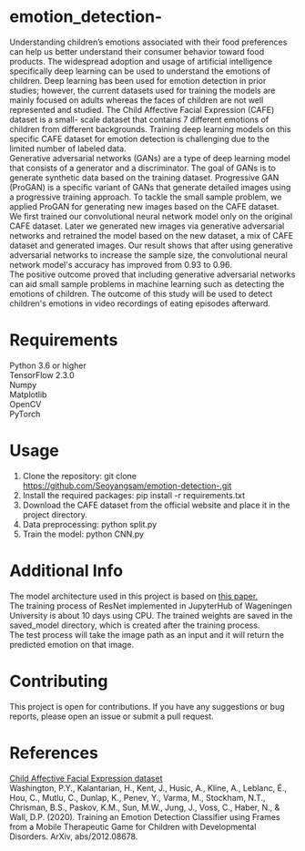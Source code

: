 # emotion_detection-

Understanding children’s emotions associated with their food preferences can help us better understand their consumer behavior toward food products. The widespread adoption and usage of artificial intelligence specifically deep learning can be used to understand the emotions of children. Deep learning has been used for emotion detection in prior studies; however, the current datasets used for training the models are mainly focused on adults whereas the faces of children are not well represented and studied. The Child Affective Facial Expression (CAFE) dataset is a small- scale dataset that contains 7 different emotions of children from different backgrounds. Training deep learning models on this specific CAFE dataset for emotion detection is challenging due to the limited number of labeled data.<br>
Generative adversarial networks (GANs) are a type of deep learning model that consists of a generator and a discriminator. The goal of GANs is to generate synthetic data based on the training dataset. Progressive GAN (ProGAN) is a specific variant of GANs that generate detailed images using a progressive training approach. To tackle the small sample problem, we applied ProGAN for generating new images based on the CAFE dataset.<br>
We first trained our convolutional neural network model only on the original CAFE dataset. Later we generated new images via generative adversarial networks and retrained the model based on the new dataset, a mix of CAFE dataset and generated images. Our result shows that after using generative adversarial networks to increase the sample size, the convolutional neural network model's accuracy has improved from 0.93 to 0.96.<br>
The positive outcome proved that including generative adversarial networks can aid small sample problems in machine learning such as detecting the emotions of children. The outcome of this study will be used to detect children's emotions in video recordings of eating episodes afterward.<br>

# Requirements
Python 3.6 or higher<br>
TensorFlow 2.3.0<br>
Numpy<br>
Matplotlib<br>
OpenCV<br>
PyTorch<br> 

# Usage
1. Clone the repository: git clone https://github.com/Seoyangsam/emotion-detection-.git
2. Install the required packages: pip install -r requirements.txt
3. Download the CAFE dataset from the official website and place it in the project directory.
4. Data preprocessing: python split.py
5. Train the model: python CNN.py

# Additional Info
The model architecture used in this project is based on [this paper.](https://pediatrics.jmir.org/2022/2/e26760)<br>
The training process of ResNet implemented in JupyterHub of Wageningen University is about 10 days using CPU. 
The trained weights are saved in the saved_model directory, which is created after the training process.<br>
The test process will take the image path as an input and it will return the predicted emotion on that image.

# Contributing
This project is open for contributions. If you have any suggestions or bug reports, please open an issue or submit a pull request.

# References
[Child Affective Facial Expression dataset](https://nyu.databrary.org/volume/30)<br>
Washington, P.Y., Kalantarian, H., Kent, J., Husic, A., Kline, A., Leblanc, É., Hou, C., Mutlu, C., Dunlap, K., Penev, Y., Varma, M., Stockham, N.T., Chrisman, B.S., Paskov, K.M., Sun, M.W., Jung, J., Voss, C., Haber, N., & Wall, D.P. (2020). Training an Emotion Detection Classifier using Frames from a Mobile Therapeutic Game for Children with Developmental Disorders. ArXiv, abs/2012.08678. 
